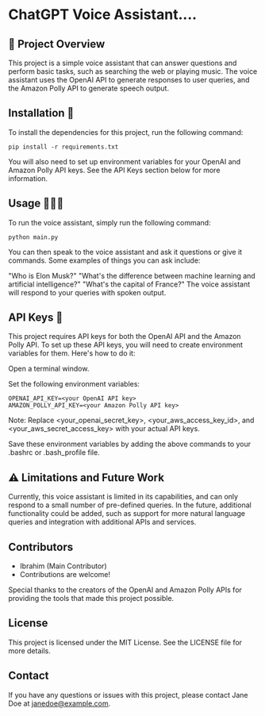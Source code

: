 # ChatGPT Voice Assistant....
## 🚀 Project Overview 

This project is a simple voice assistant that can answer questions and perform basic tasks, such as searching the web or playing music.
The voice assistant uses the OpenAI API to generate responses to user queries, and the Amazon Polly API to generate speech output.

## Installation 🧰
To install the dependencies for this project, run the following command:

    pip install -r requirements.txt

You will also need to set up environment variables for your OpenAI and Amazon Polly API keys.
See the API Keys section below for more information.

## Usage 🧑🏾‍💻
To run the voice assistant, simply run the following command:

    python main.py

You can then speak to the voice assistant and ask it questions or give it commands. Some examples of things you can ask include:

"Who is Elon Musk?"
"What's the difference between machine learning and artificial intelligence?"
"What's the capital of France?"
The voice assistant will respond to your queries with spoken output.

## API Keys 🔐
This project requires API keys for both the OpenAI API and the Amazon Polly API. To set up these API keys, you will need to create environment variables for them. Here's how to do it:

Open a terminal window.

Set the following environment variables:

    OPENAI_API_KEY=<your OpenAI API key>
    AMAZON_POLLY_API_KEY=<your Amazon Polly API key>

Note: Replace <your_openai_secret_key>, <your_aws_access_key_id>, and <your_aws_secret_access_key> with your actual API keys.

Save these environment variables by adding the above commands to your .bashrc or .bash_profile file.

## ⚠️ Limitations and Future Work

Currently, this voice assistant is limited in its capabilities, and can only respond to a small number of pre-defined queries. In the future, additional functionality could be added, such as support for more natural language queries and integration with additional APIs and services.

## Contributors
- Ibrahim (Main Contributor)
- Contributions are welcome!

Special thanks to the creators of the OpenAI and Amazon Polly APIs for providing the tools that made this project possible.

## License
This project is licensed under the MIT License. See the LICENSE file for more details.

## Contact
If you have any questions or issues with this project, please contact Jane Doe at janedoe@example.com.